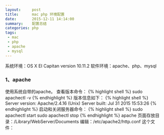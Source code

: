 ```yaml
---
layout:     post
title:      mac php 环境配置
date:       2015-12-11 14:14:00
summary:    配置总结
categories: php
tags:
 - mac
 - php
 - apache
 - mysql
---
```


系统环境：OS X EI Capitan version 10.11.2
软件环境：apache、php、mysql
### 1、apache
使用系统自带的apache。
查看版本命令：
{% highlight shell %}
sudo apachectl -v
{% endhighlight %}
版本信息如下：
{% highlight shell %}
Server version: Apache/2.4.16 (Unix)
Server built:   Jul 31 2015 15:53:26
{% endhighlight %}
启动和关闭服务器命令：
{% highlight shell %}
sudo apachectl start
sudo apachectl stop
{% endhighlight %}
apache 页面存放目录：/Library/WebServer/Documents
编辑：/etc/apache2/http.conf 这个文件：
